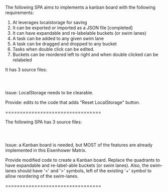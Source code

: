 The following SPA aims to implements a kanban board with the following requirements:
1. At leverages localstorage for saving
2. It can be exported or imported as a JSON file [completed]
3. It can have expandable and re-labelable buckets (or swim lanes)
4. A task can be added to any given swim lane
5. A task can be dragged and dropped to any bucket
6. Tasks when double click can be edited.
7. Buckets can be reordered left to right and when double clicked can be relabeled

It has 3 source files:
```html
``` 

```css
```

```javascript
```

Issue: LocalStorage needs to be clearable.

Provide: edits to the code that adds "Reset LocalStorage" button.



=================================



The following SPA has 3 source files:
```html
``` 

```css
```

```javascript
```

Issue: a Kanban board is needed, but MOST of the features are already implemented in this Eisenhower Matrix.

Provide modified code  to create a Kanban board. Replace the quadrants to have expandable and re-label-able buckets (or swim lanes). Also, the swim-lanes should have '<' and '>' symbols, left of the existing '+' symbol to allow reordering of the swim-lanes.

=================================

